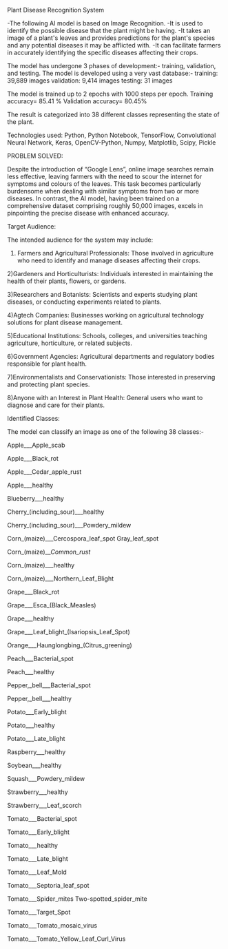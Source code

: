 Plant Disease Recognition System

-The following AI model is based on Image Recognition.
-It is used to identify the possible disease that the plant might be having.
-It takes an image of a plant's leaves and provides predictions for the plant's species and any potential diseases it may be afflicted with.
-It can facilitate farmers in accurately identifying the specific diseases affecting their crops.


The model has undergone 3 phases of development:- training, validation, and testing.
The model is developed using a very vast database:-
training: 39,889 images
validation: 9,414 images
testing: 31 images

The model is trained up to 2 epochs with 1000 steps per epoch.
Training accuracy= 85.41 %
Validation accuracy= 80.45%

The result is categorized into 38 different classes representing the state of the plant.

Technologies used: Python, Python Notebook, TensorFlow, Convolutional Neural Network, Keras, OpenCV-Python, Numpy, Matplotlib, Scipy, Pickle


PROBLEM SOLVED:

Despite the introduction of “Google Lens”, online image searches remain less effective, leaving farmers with the need to scour the internet for symptoms and colours of the leaves. This task becomes particularly burdensome when dealing with similar symptoms from two or more diseases. In contrast, the AI model, having been trained on a comprehensive dataset comprising roughly 50,000 images, excels in pinpointing the precise disease with enhanced accuracy.



Target Audience: 

The intended audience for the system may include:

1) Farmers and Agricultural Professionals: Those involved in agriculture who need to identify and manage diseases affecting their crops.

2)Gardeners and Horticulturists: Individuals interested in maintaining the health of their plants, flowers, or gardens.

3)Researchers and Botanists: Scientists and experts studying plant diseases, or conducting experiments related to plants.

4)Agtech Companies: Businesses working on agricultural technology solutions for plant disease management.

5)Educational Institutions: Schools, colleges, and universities teaching agriculture, horticulture, or related subjects.

6)Government Agencies: Agricultural departments and regulatory bodies responsible for plant health.

7)Environmentalists and Conservationists: Those interested in preserving and protecting plant species.

8)Anyone with an Interest in Plant Health: General users who want to diagnose and care for their plants.



Identified Classes:

The model can classify an image as one of the following 38 classes:-

Apple___Apple_scab

Apple___Black_rot

Apple___Cedar_apple_rust

Apple___healthy

Blueberry___healthy

Cherry_(including_sour)___healthy

Cherry_(including_sour)___Powdery_mildew

Corn_(maize)___Cercospora_leaf_spot Gray_leaf_spot

Corn_(maize)___Common_rust_

Corn_(maize)___healthy

Corn_(maize)___Northern_Leaf_Blight

Grape___Black_rot

Grape___Esca_(Black_Measles)

Grape___healthy

Grape___Leaf_blight_(Isariopsis_Leaf_Spot)

Orange___Haunglongbing_(Citrus_greening)

Peach___Bacterial_spot

Peach___healthy

Pepper,_bell___Bacterial_spot

Pepper,_bell___healthy

Potato___Early_blight

Potato___healthy

Potato___Late_blight

Raspberry___healthy

Soybean___healthy

Squash___Powdery_mildew

Strawberry___healthy

Strawberry___Leaf_scorch

Tomato___Bacterial_spot

Tomato___Early_blight

Tomato___healthy

Tomato___Late_blight

Tomato___Leaf_Mold

Tomato___Septoria_leaf_spot

Tomato___Spider_mites Two-spotted_spider_mite

Tomato___Target_Spot

Tomato___Tomato_mosaic_virus

Tomato___Tomato_Yellow_Leaf_Curl_Virus
